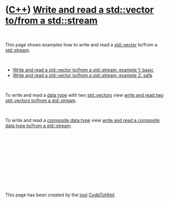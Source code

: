 



 

 

 

 

 

([C++](Cpp.htm)) [Write and read a std::vector to/from a std::stream](CppVectorToStream.htm)
============================================================================================

 

This page shows examples how to write and read a
[std::vector](CppVector.htm) to/from a [std::stream](CppStream.htm).

 

-   [Write and read a std::vector to/from a std::stream: example 1:
    basic](CppVectorToStreamExample1.htm)
-   [Write and read a std::vector to/from a std::stream: example 2:
    safe](CppVectorToStreamExample2.htm)

 

To write and read a [data type](CppDataType.htm) with two
[std::vectors](CppVector.htm) view [write and read two std::vectors
to/from a std::stream](CppVectorsToStream.htm).

 

To write and read a [composite data type](CppCompositeDataType.htm) view
[write and read a composite data type to/from a
std::stream](CppCompositeDataTypeToStream.htm).

 

 

 

 

 





 




This page has been created by the [tool](Tools.htm)
[CodeToHtml](ToolCodeToHtml.htm)
